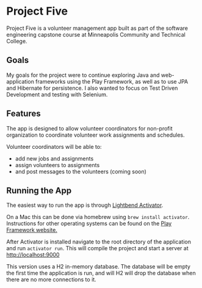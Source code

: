 # Project Five

Project Five is a volunteer management app built as part of the software engineering capstone course at Minneapolis Community and Technical College.

## Goals
My goals for the project were to continue exploring Java and web-application frameworks using the Play Framework, as well as to use JPA and Hibernate for persistence. I also wanted to focus on Test Driven Development and testing with Selenium.

## Features
The app is designed to allow volunteer coordinators for non-profit organization to coordinate volunteer work assignments and schedules.

Volunteer coordinators will be able to:
 - add new jobs and assignments
 - assign volunteers to assignments
 - and post messages to the volunteers (coming soon)

 ## Running the App

 The easiest way to run the app is through [Lightbend Activator](https://www.lightbend.com/activator/docs).

 On a Mac this can be done via homebrew using `brew install activator`. Instructions for other operating systems can be found on the [Play Framework website.](https://www.playframework.com/documentation/2.5.x/Installing)

 After Activator is installed navigate to the root directory of the application and run `activator run`. This will compile the project and start a server at <http://localhost:9000>

 This version uses a H2 in-memory database. The database will be empty the first time the application is run, and will H2 will drop the database when there are no more connections to it.